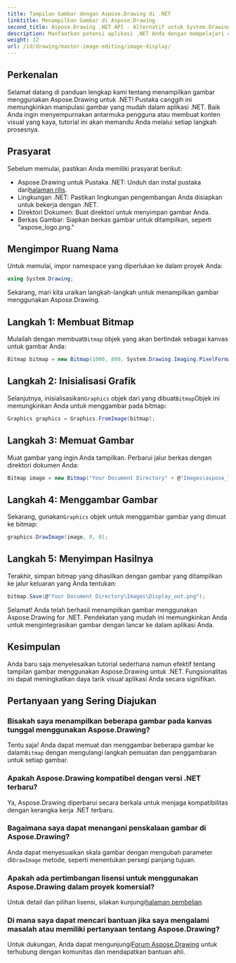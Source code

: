```yaml
---
title: Tampilan Gambar dengan Aspose.Drawing di .NET
linktitle: Menampilkan Gambar di Aspose.Drawing
second_title: Aspose.Drawing .NET API - Alternatif untuk System.Drawing.Common
description: Manfaatkan potensi aplikasi .NET Anda dengan mempelajari cara menampilkan gambar dengan mudah menggunakan pustaka Aspose.Drawing. Tutorial komprehensif ini menyediakan panduan langkah demi langkah yang jelas.
weight: 12
url: /id/drawing/master-image-editing/image-display/
---
```

## Perkenalan

Selamat datang di panduan lengkap kami tentang menampilkan gambar menggunakan Aspose.Drawing untuk .NET! Pustaka canggih ini memungkinkan manipulasi gambar yang mudah dalam aplikasi .NET. Baik Anda ingin menyempurnakan antarmuka pengguna atau membuat konten visual yang kaya, tutorial ini akan memandu Anda melalui setiap langkah prosesnya.

## Prasyarat

Sebelum memulai, pastikan Anda memiliki prasyarat berikut:

-  Aspose.Drawing untuk Pustaka .NET: Unduh dan instal pustaka dari[halaman rilis](https://releases.aspose.com/drawing/net/).
- Lingkungan .NET: Pastikan lingkungan pengembangan Anda disiapkan untuk bekerja dengan .NET.
- Direktori Dokumen: Buat direktori untuk menyimpan gambar Anda.
- Berkas Gambar: Siapkan berkas gambar untuk ditampilkan, seperti "aspose_logo.png."

## Mengimpor Ruang Nama

Untuk memulai, impor namespace yang diperlukan ke dalam proyek Anda:

```csharp
using System.Drawing;
```

Sekarang, mari kita uraikan langkah-langkah untuk menampilkan gambar menggunakan Aspose.Drawing.

## Langkah 1: Membuat Bitmap

 Mulailah dengan membuat`Bitmap` objek yang akan bertindak sebagai kanvas untuk gambar Anda:

```csharp
Bitmap bitmap = new Bitmap(1000, 800, System.Drawing.Imaging.PixelFormat.Format32bppPArgb);
```

## Langkah 2: Inisialisasi Grafik

 Selanjutnya, inisialisasikan`Graphics` objek dari yang dibuat`Bitmap`Objek ini memungkinkan Anda untuk menggambar pada bitmap:

```csharp
Graphics graphics = Graphics.FromImage(bitmap);
```

## Langkah 3: Memuat Gambar

Muat gambar yang ingin Anda tampilkan. Perbarui jalur berkas dengan direktori dokumen Anda:

```csharp
Bitmap image = new Bitmap("Your Document Directory" + @"Images\aspose_logo.png");
```

## Langkah 4: Menggambar Gambar

 Sekarang, gunakan`Graphics` objek untuk menggambar gambar yang dimuat ke bitmap:

```csharp
graphics.DrawImage(image, 0, 0);
```

## Langkah 5: Menyimpan Hasilnya

Terakhir, simpan bitmap yang dihasilkan dengan gambar yang ditampilkan ke jalur keluaran yang Anda tentukan:

```csharp
bitmap.Save(@"Your Document Directory\Images\Display_out.png");
```

Selamat! Anda telah berhasil menampilkan gambar menggunakan Aspose.Drawing for .NET. Pendekatan yang mudah ini memungkinkan Anda untuk mengintegrasikan gambar dengan lancar ke dalam aplikasi Anda.

## Kesimpulan

Anda baru saja menyelesaikan tutorial sederhana namun efektif tentang tampilan gambar menggunakan Aspose.Drawing untuk .NET. Fungsionalitas ini dapat meningkatkan daya tarik visual aplikasi Anda secara signifikan.

## Pertanyaan yang Sering Diajukan

### Bisakah saya menampilkan beberapa gambar pada kanvas tunggal menggunakan Aspose.Drawing?

 Tentu saja! Anda dapat memuat dan menggambar beberapa gambar ke dalam`Bitmap` dengan mengulangi langkah pemuatan dan penggambaran untuk setiap gambar.

### Apakah Aspose.Drawing kompatibel dengan versi .NET terbaru?

Ya, Aspose.Drawing diperbarui secara berkala untuk menjaga kompatibilitas dengan kerangka kerja .NET terbaru.

### Bagaimana saya dapat menangani penskalaan gambar di Aspose.Drawing?

 Anda dapat menyesuaikan skala gambar dengan mengubah parameter di`DrawImage` metode, seperti menentukan persegi panjang tujuan.

### Apakah ada pertimbangan lisensi untuk menggunakan Aspose.Drawing dalam proyek komersial?

 Untuk detail dan pilihan lisensi, silakan kunjungi[halaman pembelian](https://purchase.conholdate.com/buy).

### Di mana saya dapat mencari bantuan jika saya mengalami masalah atau memiliki pertanyaan tentang Aspose.Drawing?

Untuk dukungan, Anda dapat mengunjungi[Forum Aspose.Drawing](https://forum.aspose.com/c/diagram/17) untuk terhubung dengan komunitas dan mendapatkan bantuan ahli.